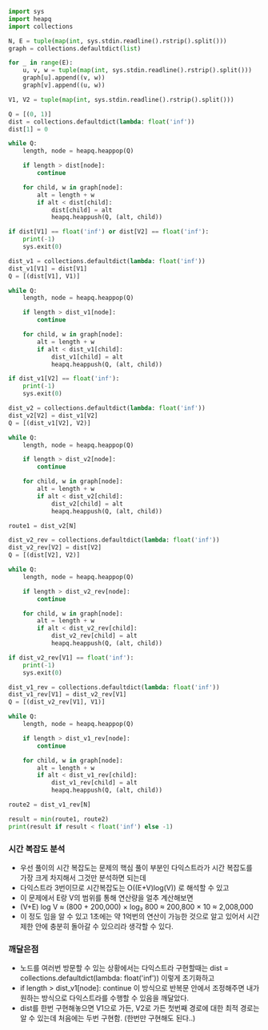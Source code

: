 ```python
import sys
import heapq
import collections

N, E = tuple(map(int, sys.stdin.readline().rstrip().split()))
graph = collections.defaultdict(list)

for _ in range(E):
    u, v, w = tuple(map(int, sys.stdin.readline().rstrip().split()))
    graph[u].append((v, w))
    graph[v].append((u, w))

V1, V2 = tuple(map(int, sys.stdin.readline().rstrip().split()))

Q = [(0, 1)]
dist = collections.defaultdict(lambda: float('inf'))
dist[1] = 0

while Q:
    length, node = heapq.heappop(Q)

    if length > dist[node]:
        continue

    for child, w in graph[node]:
        alt = length + w
        if alt < dist[child]:
            dist[child] = alt
            heapq.heappush(Q, (alt, child))

if dist[V1] == float('inf') or dist[V2] == float('inf'):
    print(-1)
    sys.exit(0)

dist_v1 = collections.defaultdict(lambda: float('inf'))
dist_v1[V1] = dist[V1]
Q = [(dist[V1], V1)]

while Q:
    length, node = heapq.heappop(Q)

    if length > dist_v1[node]:
        continue

    for child, w in graph[node]:
        alt = length + w
        if alt < dist_v1[child]:
            dist_v1[child] = alt
            heapq.heappush(Q, (alt, child))

if dist_v1[V2] == float('inf'):
    print(-1)
    sys.exit(0)

dist_v2 = collections.defaultdict(lambda: float('inf'))
dist_v2[V2] = dist_v1[V2]
Q = [(dist_v1[V2], V2)]

while Q:
    length, node = heapq.heappop(Q)

    if length > dist_v2[node]:
        continue

    for child, w in graph[node]:
        alt = length + w
        if alt < dist_v2[child]:
            dist_v2[child] = alt
            heapq.heappush(Q, (alt, child))

route1 = dist_v2[N]

dist_v2_rev = collections.defaultdict(lambda: float('inf'))
dist_v2_rev[V2] = dist[V2]
Q = [(dist[V2], V2)]

while Q:
    length, node = heapq.heappop(Q)

    if length > dist_v2_rev[node]:
        continue

    for child, w in graph[node]:
        alt = length + w
        if alt < dist_v2_rev[child]:
            dist_v2_rev[child] = alt
            heapq.heappush(Q, (alt, child))

if dist_v2_rev[V1] == float('inf'):
    print(-1)
    sys.exit(0)

dist_v1_rev = collections.defaultdict(lambda: float('inf'))
dist_v1_rev[V1] = dist_v2_rev[V1]
Q = [(dist_v2_rev[V1], V1)]

while Q:
    length, node = heapq.heappop(Q)

    if length > dist_v1_rev[node]:
        continue

    for child, w in graph[node]:
        alt = length + w
        if alt < dist_v1_rev[child]:
            dist_v1_rev[child] = alt
            heapq.heappush(Q, (alt, child))

route2 = dist_v1_rev[N]

result = min(route1, route2)
print(result if result < float('inf') else -1)
```

### 시간 복잡도 분석
- 우선 풀이의 시간 복잡도는 문제의 핵심 풀이 부분인 다익스트라가 시간 복잡도를 가장 크게 차지해서 그것만 분석하면 되는데
- 다익스트라 3번이므로 시간복잡도는 O((E+V)log(V)) 로 해석할 수 있고
- 이 문제에서 E랑 V의 범위를 통해 연산량을 얼추 계산해보면
- (V+E) log V ≈ (800 + 200,000) × log₂ 800 ≈ 200,800 × 10 ≈ 2,008,000
- 이 정도 임을 알 수 있고 1초에는 약 1억번의 연산이 가능한 것으로 알고 있어서 시간 제한 안에 충분히 돌아갈 수 있으리라 생각할 수 있다.

### 깨달은점
- 노드를 여러번 방문할 수 있는 상황에서는 다익스트라 구현할때는 dist = collections.defaultdict(lambda: float('inf')) 이렇게 초기화하고
- if length > dist_v1[node]: continue 이 방식으로 반복문 안에서 조정해주면 내가 원하는 방식으로 다익스트라를 수행할 수 있음을 깨달았다.
- dist를 한번 구현해놓으면 V1으로 가든, V2로 가든 첫번째 경로에 대한 최적 경로는 알 수 있는데 처음에는 두번 구현함. (한번만 구현해도 된다..)
